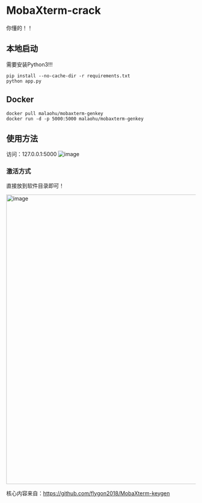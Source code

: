 # MobaXterm-crack
你懂的！！





## 本地启动
需要安装Python3!!!
```
pip install --no-cache-dir -r requirements.txt
python app.py
```

## Docker
```
docker pull malaohu/mobaxterm-genkey
docker run -d -p 5000:5000 malaohu/mobaxterm-genkey
```


## 使用方法
访问：127.0.0.1:5000
![image](https://user-images.githubusercontent.com/8140841/116803404-e94c8300-ab49-11eb-83db-ad0246ebedd3.png)

### 激活方式
直接放到软件目录即可！

<img width="769" alt="image" src="https://github.com/tomorrow-s/MobaXterm-crack/assets/71540153/b9be9bf6-ea3c-4b84-80cb-9eba112441ad">


核心内容来自：https://github.com/flygon2018/MobaXterm-keygen

